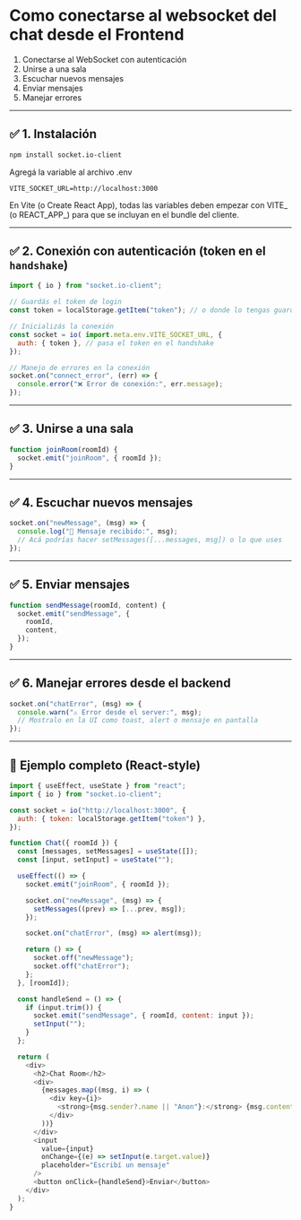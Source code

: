 # Como conectarse al websocket del chat desde el Frontend

1. Conectarse al WebSocket con autenticación
2. Unirse a una sala
3. Escuchar nuevos mensajes
4. Enviar mensajes
5. Manejar errores

---

## ✅ 1. Instalación
```bash
npm install socket.io-client
```

Agregá la variable al archivo .env
```env
VITE_SOCKET_URL=http://localhost:3000
```

En Vite (o Create React App), todas las variables deben empezar con VITE_ (o REACT_APP_) para que se incluyan en el bundle del cliente.

---

## ✅ 2. Conexión con autenticación (token en el `handshake`)


```js
import { io } from "socket.io-client";

// Guardás el token de login
const token = localStorage.getItem("token"); // o donde lo tengas guardado

// Inicializás la conexión
const socket = io( import.meta.env.VITE_SOCKET_URL, {
  auth: { token }, // pasa el token en el handshake
});

// Manejo de errores en la conexión
socket.on("connect_error", (err) => {
  console.error("❌ Error de conexión:", err.message);
});
```

---

## ✅ 3. Unirse a una sala

```js
function joinRoom(roomId) {
  socket.emit("joinRoom", { roomId });
}
```

---

## ✅ 4. Escuchar nuevos mensajes

```js
socket.on("newMessage", (msg) => {
  console.log("📩 Mensaje recibido:", msg);
  // Acá podrías hacer setMessages([...messages, msg]) o lo que uses
});
```

---

## ✅ 5. Enviar mensajes

```js
function sendMessage(roomId, content) {
  socket.emit("sendMessage", {
    roomId,
    content,
  });
}
```

---

## ✅ 6. Manejar errores desde el backend

```js
socket.on("chatError", (msg) => {
  console.warn("⚠️ Error desde el server:", msg);
  // Mostralo en la UI como toast, alert o mensaje en pantalla
});
```

---

## 🧪 Ejemplo completo (React-style)

```js
import { useEffect, useState } from "react";
import { io } from "socket.io-client";

const socket = io("http://localhost:3000", {
  auth: { token: localStorage.getItem("token") },
});

function Chat({ roomId }) {
  const [messages, setMessages] = useState([]);
  const [input, setInput] = useState("");

  useEffect(() => {
    socket.emit("joinRoom", { roomId });

    socket.on("newMessage", (msg) => {
      setMessages((prev) => [...prev, msg]);
    });

    socket.on("chatError", (msg) => alert(msg));

    return () => {
      socket.off("newMessage");
      socket.off("chatError");
    };
  }, [roomId]);

  const handleSend = () => {
    if (input.trim()) {
      socket.emit("sendMessage", { roomId, content: input });
      setInput("");
    }
  };

  return (
    <div>
      <h2>Chat Room</h2>
      <div>
        {messages.map((msg, i) => (
          <div key={i}>
            <strong>{msg.sender?.name || "Anon"}:</strong> {msg.content}
          </div>
        ))}
      </div>
      <input
        value={input}
        onChange={(e) => setInput(e.target.value)}
        placeholder="Escribí un mensaje"
      />
      <button onClick={handleSend}>Enviar</button>
    </div>
  );
}
```
